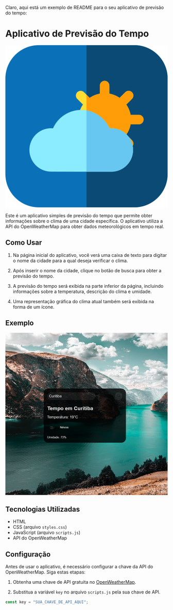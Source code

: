 Claro, aqui está um exemplo de README para o seu aplicativo de previsão do tempo:

# Aplicativo de Previsão do Tempo

![Ícone do Aplicativo](./img/iconT.png)

Este é um aplicativo simples de previsão do tempo que permite obter informações sobre o clima de uma cidade específica. O aplicativo utiliza a API do OpenWeatherMap para obter dados meteorológicos em tempo real.

## Como Usar

1. Na página inicial do aplicativo, você verá uma caixa de texto para digitar o nome da cidade para a qual deseja verificar o clima.

2. Após inserir o nome da cidade, clique no botão de busca para obter a previsão do tempo.

3. A previsão do tempo será exibida na parte inferior da página, incluindo informações sobre a temperatura, descrição do clima e umidade.

4. Uma representação gráfica do clima atual também será exibida na forma de um ícone.

## Exemplo

![Exemplo do Aplicativo](./img/imgW.png)

## Tecnologias Utilizadas

- HTML
- CSS (arquivo `styles.css`)
- JavaScript (arquivo `scripts.js`)
- API do OpenWeatherMap

## Configuração

Antes de usar o aplicativo, é necessário configurar a chave da API do OpenWeatherMap. Siga estas etapas:

1. Obtenha uma chave de API gratuita no [OpenWeatherMap](https://openweathermap.org/).

2. Substitua a variável `key` no arquivo `scripts.js` pela sua chave de API.

```javascript
const key = "SUA_CHAVE_DE_API_AQUI";
```


